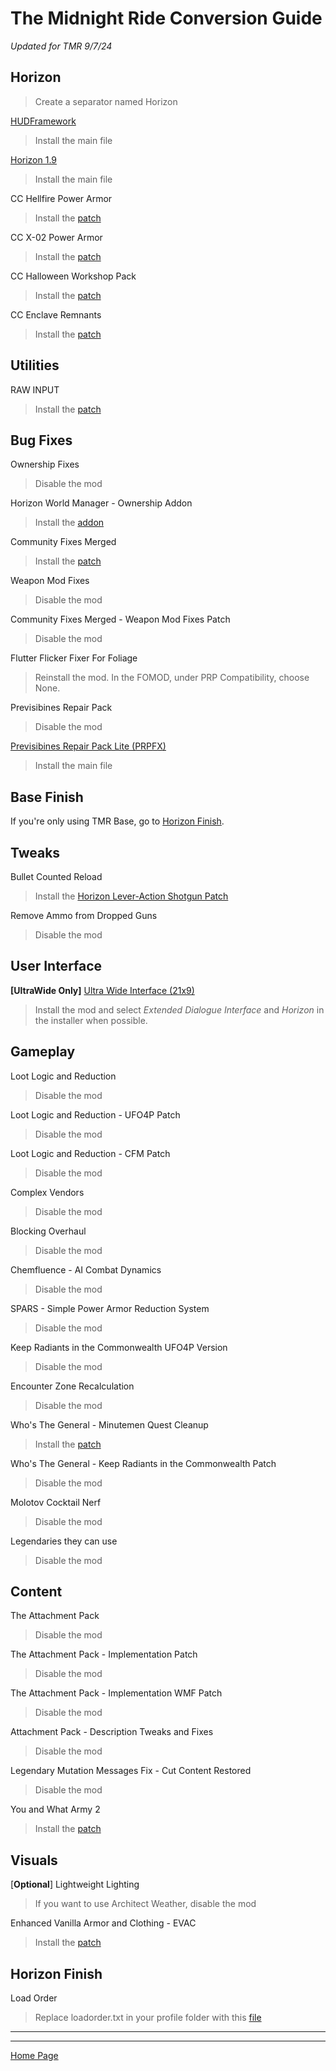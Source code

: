 # The Midnight Ride Conversion Guide
*Updated for TMR 9/7/24*

## Horizon
>Create a separator named Horizon

[HUDFramework](https://www.nexusmods.com/fallout4/mods/20309)
>Install the main file

[Horizon 1.9](https://www.nexusmods.com/fallout4/mods/17374)
>Install the main file

CC Hellfire Power Armor
>Install the [patch](https://www.nexusmods.com/fallout4/mods/69033)

CC X-02 Power Armor
>Install the [patch](https://www.nexusmods.com/fallout4/mods/69033)

CC Halloween Workshop Pack
>Install the [patch](https://www.nexusmods.com/fallout4/mods/69033)

CC Enclave Remnants
>Install the [patch](https://www.nexusmods.com/fallout4/mods/69033)

## Utilities
RAW INPUT
>Install the [patch](https://www.nexusmods.com/fallout4/mods/69033)

## Bug Fixes
Ownership Fixes
>Disable the mod

Horizon World Manager - Ownership Addon
>Install the [addon](https://www.nexusmods.com/fallout4/mods/69033)

Community Fixes Merged
>Install the [patch](https://www.nexusmods.com/fallout4/mods/69033)

Weapon Mod Fixes
>Disable the mod

Community Fixes Merged - Weapon Mod Fixes Patch
>Disable the mod

Flutter Flicker Fixer For Foliage
>Reinstall the mod. In the FOMOD, under PRP Compatibility, choose None.

Previsibines Repair Pack
>Disable the mod

[Previsibines Repair Pack Lite (PRPFX)](https://www.nexusmods.com/fallout4/mods/64405)
>Install the main file

## Base Finish
If you're only using TMR Base, go to [Horizon Finish](#horizon-finish).

## Tweaks
Bullet Counted Reload
>Install the [Horizon Lever-Action Shotgun Patch](https://www.nexusmods.com/fallout4/mods/45120)

Remove Ammo from Dropped Guns
>Disable the mod

## User Interface
**[UltraWide Only]** [Ultra Wide Interface (21x9)](https://www.nexusmods.com/fallout4/mods/65677)
>Install the mod and select *Extended Dialogue Interface* and *Horizon* in the installer when possible.

## Gameplay
Loot Logic and Reduction
>Disable the mod

Loot Logic and Reduction - UFO4P Patch
>Disable the mod

Loot Logic and Reduction - CFM Patch
>Disable the mod

Complex Vendors
>Disable the mod

Blocking Overhaul
>Disable the mod

Chemfluence - AI Combat Dynamics
>Disable the mod

SPARS - Simple Power Armor Reduction System
>Disable the mod

Keep Radiants in the Commonwealth UFO4P Version
>Disable the mod

Encounter Zone Recalculation
>Disable the mod

Who's The General - Minutemen Quest Cleanup
>Install the [patch](https://www.nexusmods.com/fallout4/mods/69033)

Who's The General - Keep Radiants in the Commonwealth Patch
>Disable the mod

Molotov Cocktail Nerf
>Disable the mod

Legendaries they can use
>Disable the mod

## Content
The Attachment Pack
>Disable the mod

The Attachment Pack - Implementation Patch
>Disable the mod

The Attachment Pack - Implementation WMF Patch
>Disable the mod

Attachment Pack - Description Tweaks and Fixes
>Disable the mod

Legendary Mutation Messages Fix - Cut Content Restored
>Disable the mod

You and What Army 2
>Install the [patch](https://www.nexusmods.com/fallout4/mods/69033)

## Visuals
[**Optional**] Lightweight Lighting
>If you want to use Architect Weather, disable the mod

Enhanced Vanilla Armor and Clothing - EVAC
>Install the [patch](https://www.nexusmods.com/fallout4/mods/69033)

## Horizon Finish
Load Order
>Replace loadorder.txt in your profile folder with this [file](https://raw.githubusercontent.com/nemal34/grebHorizonEssential/main/loadorder.txt)

---
---
[Home Page](./index.html)